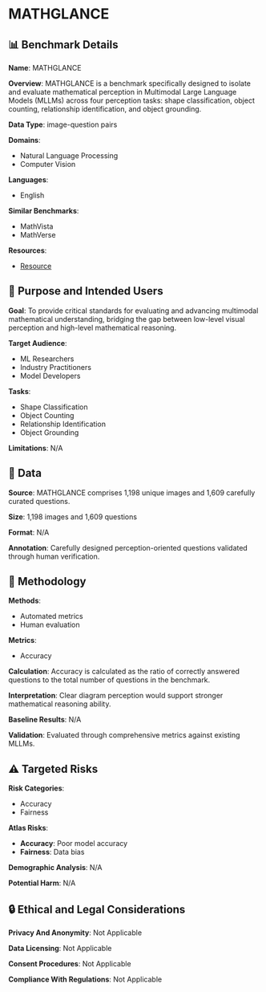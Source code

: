 # MATHGLANCE

## 📊 Benchmark Details

**Name**: MATHGLANCE

**Overview**: MATHGLANCE is a benchmark specifically designed to isolate and evaluate mathematical perception in Multimodal Large Language Models (MLLMs) across four perception tasks: shape classification, object counting, relationship identification, and object grounding.

**Data Type**: image-question pairs

**Domains**:
- Natural Language Processing
- Computer Vision

**Languages**:
- English

**Similar Benchmarks**:
- MathVista
- MathVerse

**Resources**:
- [Resource](https://mathglance.github.io/)

## 🎯 Purpose and Intended Users

**Goal**: To provide critical standards for evaluating and advancing multimodal mathematical understanding, bridging the gap between low-level visual perception and high-level mathematical reasoning.

**Target Audience**:
- ML Researchers
- Industry Practitioners
- Model Developers

**Tasks**:
- Shape Classification
- Object Counting
- Relationship Identification
- Object Grounding

**Limitations**: N/A

## 💾 Data

**Source**: MATHGLANCE comprises 1,198 unique images and 1,609 carefully curated questions.

**Size**: 1,198 images and 1,609 questions

**Format**: N/A

**Annotation**: Carefully designed perception-oriented questions validated through human verification.

## 🔬 Methodology

**Methods**:
- Automated metrics
- Human evaluation

**Metrics**:
- Accuracy

**Calculation**: Accuracy is calculated as the ratio of correctly answered questions to the total number of questions in the benchmark.

**Interpretation**: Clear diagram perception would support stronger mathematical reasoning ability.

**Baseline Results**: N/A

**Validation**: Evaluated through comprehensive metrics against existing MLLMs.

## ⚠️ Targeted Risks

**Risk Categories**:
- Accuracy
- Fairness

**Atlas Risks**:
- **Accuracy**: Poor model accuracy
- **Fairness**: Data bias

**Demographic Analysis**: N/A

**Potential Harm**: N/A

## 🔒 Ethical and Legal Considerations

**Privacy And Anonymity**: Not Applicable

**Data Licensing**: Not Applicable

**Consent Procedures**: Not Applicable

**Compliance With Regulations**: Not Applicable
